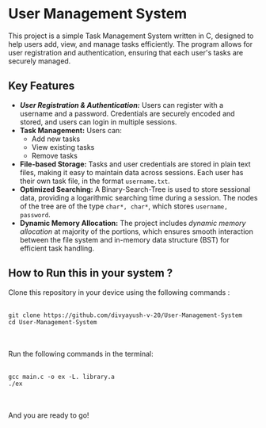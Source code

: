 # User Management System
This project is a simple Task Management System written in C, designed to help users
add, view, and manage tasks efficiently. The program allows for user registration and
authentication, ensuring that each user's tasks are securely managed.

## Key Features
- **_User Registration & Authentication:_** Users can register with a username and a password. Credentials are securely encoded and stored, and users can login in multiple sessions. <br>
- **Task Management:** Users can:
    - Add new tasks
    - View existing tasks
    - Remove tasks<br>
- **File-based Storage:** Tasks and user credentials are stored in plain text files, making it easy to maintain data across sessions. Each user has their own task file, in the format `username.txt`.<br>
- **Optimized Searching:** A Binary-Search-Tree is used to store sessional data, providing a logarithmic searching time during a session. The nodes of the tree are of the type
`char*, char*`, which stores `username, password`.<br>
- **Dynamic Memory Allocation:** The project includes *dynamic memory allocation* at majority of the portions, which ensures smooth interaction between the file system and in-memory data structure (BST) for efficient task handling.<br>

## How to Run this in your system ? 
Clone this repository in your device using the following commands :  <br><br>
```
git clone https://github.com/divyayush-v-20/User-Management-System
cd User-Management-System
```
<br><br>
Run the following commands in the terminal: <br> <br>
```
gcc main.c -o ex -L. library.a
./ex
```
<br><br>
And you are ready to go!
